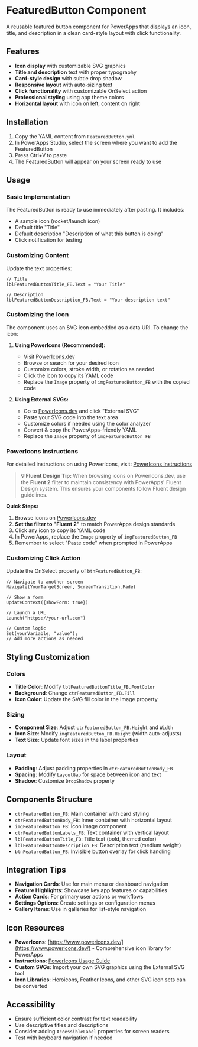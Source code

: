 # FeaturedButton Component

A reusable featured button component for PowerApps that displays an icon, title, and description in a clean card-style layout with click functionality.

## Features

- **Icon display** with customizable SVG graphics
- **Title and description** text with proper typography
- **Card-style design** with subtle drop shadow
- **Responsive layout** with auto-sizing text
- **Click functionality** with customizable OnSelect action
- **Professional styling** using app theme colors
- **Horizontal layout** with icon on left, content on right

## Installation

1. Copy the YAML content from `FeaturedButton.yml`
2. In PowerApps Studio, select the screen where you want to add the FeaturedButton
3. Press Ctrl+V to paste
4. The FeaturedButton will appear on your screen ready to use

## Usage

### Basic Implementation
The FeaturedButton is ready to use immediately after pasting. It includes:
- A sample icon (rocket/launch icon)
- Default title "Title" 
- Default description "Description of what this button is doing"
- Click notification for testing

### Customizing Content
Update the text properties:
```powerpoint
// Title
lblFeaturedButtonTitle_FB.Text = "Your Title"

// Description  
lblFeaturedButtonDescription_FB.Text = "Your description text"
```

### Customizing the Icon
The component uses an SVG icon embedded as a data URI. To change the icon:

1. **Using PowerIcons (Recommended):**
   - Visit [PowerIcons.dev](https://www.powericons.dev/)
   - Browse or search for your desired icon
   - Customize colors, stroke width, or rotation as needed
   - Click the icon to copy its YAML code
   - Replace the `Image` property of `imgFeaturedButton_FB` with the copied code

2. **Using External SVGs:**
   - Go to [PowerIcons.dev](https://www.powericons.dev/) and click "External SVG"
   - Paste your SVG code into the text area
   - Customize colors if needed using the color analyzer
   - Convert & copy the PowerApps-friendly YAML
   - Replace the `Image` property of `imgFeaturedButton_FB`

### PowerIcons Instructions
For detailed instructions on using PowerIcons, visit: [PowerIcons Instructions](https://www.powericons.dev/instructions)

> **💡 Fluent Design Tip:** When browsing icons on PowerIcons.dev, use the **Fluent 2** filter to maintain consistency with PowerApps' Fluent Design system. This ensures your components follow Fluent design guidelines.

**Quick Steps:**
1. Browse icons on [PowerIcons.dev](https://www.powericons.dev/)
2. **Set the filter to "Fluent 2"** to match PowerApps design standards
3. Click any icon to copy its YAML code
4. In PowerApps, replace the `Image` property of `imgFeaturedButton_FB`
5. Remember to select "Paste code" when prompted in PowerApps

### Customizing Click Action
Update the OnSelect property of `btnFeaturedButton_FB`:
```powerpoint
// Navigate to another screen
Navigate(YourTargetScreen, ScreenTransition.Fade)

// Show a form
UpdateContext({showForm: true})

// Launch a URL
Launch("https://your-url.com")

// Custom logic
Set(yourVariable, "value");
// Add more actions as needed
```

## Styling Customization

### Colors
- **Title Color**: Modify `lblFeaturedButtonTitle_FB.FontColor`
- **Background**: Change `ctrFeaturedButton_FB.Fill`
- **Icon Color**: Update the SVG fill color in the Image property

### Sizing
- **Component Size**: Adjust `ctrFeaturedButton_FB.Height` and `Width`
- **Icon Size**: Modify `imgFeaturedButton_FB.Height` (width auto-adjusts)
- **Text Size**: Update font sizes in the label properties

### Layout
- **Padding**: Adjust padding properties in `ctrFeaturedButtonBody_FB`
- **Spacing**: Modify `LayoutGap` for space between icon and text
- **Shadow**: Customize `DropShadow` property

## Components Structure

- `ctrFeaturedButton_FB`: Main container with card styling
- `ctrFeaturedButtonBody_FB`: Inner container with horizontal layout
- `imgFeaturedButton_FB`: Icon image component
- `ctrFeaturedButtonLabels_FB`: Text container with vertical layout
- `lblFeaturedButtonTitle_FB`: Title text (bold, themed color)
- `lblFeaturedButtonDescription_FB`: Description text (medium weight)
- `btnFeaturedButton_FB`: Invisible button overlay for click handling

## Integration Tips

- **Navigation Cards**: Use for main menu or dashboard navigation
- **Feature Highlights**: Showcase key app features or capabilities  
- **Action Cards**: For primary user actions or workflows
- **Settings Options**: Create settings or configuration menus
- **Gallery Items**: Use in galleries for list-style navigation

## Icon Resources

- **PowerIcons**: [https://www.powericons.dev/](https://www.powericons.dev/) - Comprehensive icon library for PowerApps
- **Instructions**: [PowerIcons Usage Guide](https://www.powericons.dev/instructions)
- **Custom SVGs**: Import your own SVG graphics using the External SVG tool
- **Icon Libraries**: Heroicons, Feather Icons, and other SVG icon sets can be converted

## Accessibility

- Ensure sufficient color contrast for text readability
- Use descriptive titles and descriptions
- Consider adding `AccessibleLabel` properties for screen readers
- Test with keyboard navigation if needed
